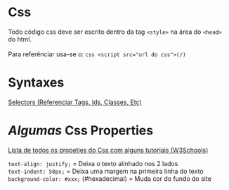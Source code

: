 # Css

Todo código css deve ser escrito dentro da tag `<style>` na área do `<head>` do html.<br><br>
Para referênciar usa-se o: ```css <script src="url do css">(/)```

# Syntaxes

[Selectors (Referenciar Tags, Ids, Classes, Etc)](https://developer.mozilla.org/en-US/docs/Web/CSS/CSS_Selectors#Simple_selectors)

# _Algumas_ Css Properties

[Lista de todos os propeties do Css com alguns tutoriais (W3Schools)](https://www.w3schools.com/cssref/default.asp)<br> 

`text-align: justify;` = Deixa o texto alinhado nos 2 lados<br>
`text-indent: 50px;` = Deixa uma margem na primeira linha do texto<br>
`background-color: #xxx;` (#hexadecimal) = Muda cor do fundo do site<br>
